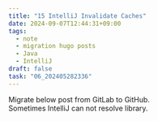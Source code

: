 ```yaml
---
title: "15 IntelliJ Invalidate Caches"
date: 2024-09-07T12:44:31+09:00
tags:
  - note
  - migration hugo posts
  - Java
  - IntelliJ
draft: false
task: "06_202405282336"
---
```


Migrate below post from GitLab to GitHub.  
Sometimes IntelliJ can not resolve library.  
